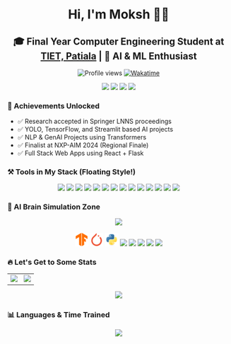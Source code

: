 <h1 align="center">Hi, I'm Moksh 👋🏻</h1>

<h2 align="center">🎓 Final Year Computer Engineering Student at <a href="https://www.thapar.edu">TIET, Patiala</a> | 🚀 AI & ML Enthusiast</h2>

<p align="center">
  <img src="https://komarev.com/ghpvc/?username=Moksh081&label=Profile%20views&color=0eed4a&style=for-the-badge" alt="Profile views" />
  <a href="https://wakatime.com/@6c4560a5-693d-422a-a2c0-518eec177837"><img src="https://wakatime.com/badge/user/6c4560a5-693d-422a-a2c0-518eec177837.svg?style=for-the-badge" alt="Wakatime" /></a>
</p>

<p align="center">
  <a href="https://www.linkedin.com/in/moksh-sharma-62b1191a6/"><img src="https://img.shields.io/badge/LinkedIn-0077B5?style=for-the-badge&logo=linkedin&logoColor=white"/></a>
  <a href="https://github.com/Moksh081"><img src="https://img.shields.io/badge/GitHub-100000?style=for-the-badge&logo=github&logoColor=white"/></a>
  <a href="mailto:msharma2_be22@thapar.edu"><img src="https://img.shields.io/badge/Gmail-D14836?style=for-the-badge&logo=gmail&logoColor=white"/></a>
  <a href="https://www.instagram.com/moksh3341/"><img src="https://img.shields.io/badge/Instagram-E4405F?style=for-the-badge&logo=instagram&logoColor=white"/></a>
</p>

### 🎯 Achievements Unlocked
- ✅ Research accepted in Springer LNNS proceedings
- ✅ YOLO, TensorFlow, and Streamlit based AI projects
- ✅ NLP & GenAI Projects using Transformers
- ✅ Finalist at NXP-AIM 2024 (Regional Finale)
- ✅ Full Stack Web Apps using React + Flask

### ⚒️ Tools in My Stack (Floating Style!)

<p align="center">
  <img src="https://cdn.jsdelivr.net/gh/devicons/devicon/icons/python/python-original.svg" width="40" />
  <img src="https://cdn.jsdelivr.net/gh/devicons/devicon/icons/c/c-original.svg" width="40"/>
  <img src="https://cdn.jsdelivr.net/gh/devicons/devicon/icons/cplusplus/cplusplus-original.svg" width="40"/>
  <img src="https://cdn.jsdelivr.net/gh/devicons/devicon/icons/pytorch/pytorch-original.svg" width="40"/>
  <img src="https://cdn.jsdelivr.net/gh/devicons/devicon/icons/tensorflow/tensorflow-original.svg" width="40"/>
  <img src="https://cdn.jsdelivr.net/gh/devicons/devicon/icons/mysql/mysql-original.svg" width="40"/>
  <img src="https://cdn.jsdelivr.net/gh/devicons/devicon/icons/react/react-original.svg" width="40"/>
  <img src="https://cdn.jsdelivr.net/gh/devicons/devicon/icons/mongodb/mongodb-original.svg" width="40"/>
  <img src="https://cdn.jsdelivr.net/gh/devicons/devicon/icons/html5/html5-original.svg" width="40"/>
  <img src="https://cdn.jsdelivr.net/gh/devicons/devicon/icons/css3/css3-original.svg" width="40"/>
  <img src="https://cdn.jsdelivr.net/gh/devicons/devicon/icons/javascript/javascript-original.svg" width="40"/>
  <img src="https://cdn.jsdelivr.net/gh/devicons/devicon/icons/github/github-original.svg" width="40"/>
  <img src="https://cdn.jsdelivr.net/gh/devicons/devicon/icons/flask/flask-original.svg" width="40"/>
  <img src="https://cdn.jsdelivr.net/gh/devicons/devicon/icons/firebase/firebase-plain.svg" width="40"/>
</p>

### 🧠 AI Brain Simulation Zone

<p align="center">
  <img src="https://media.giphy.com/media/WFZvB7VIXBgiz3oDXE/giphy.gif" width="250" />
</p>

<p align="center">
  <img src="https://raw.githubusercontent.com/devicons/devicon/master/icons/tensorflow/tensorflow-original.svg" width="30"/>
  <img src="https://raw.githubusercontent.com/devicons/devicon/master/icons/pytorch/pytorch-original.svg" width="30"/>
  <img src="https://raw.githubusercontent.com/devicons/devicon/master/icons/python/python-original.svg" width="30"/>
  <img src="https://cdn.jsdelivr.net/gh/devicons/devicon/icons/numpy/numpy-original.svg" width="30"/>
  <img src="https://cdn.jsdelivr.net/gh/devicons/devicon/icons/pandas/pandas-original.svg" width="30"/>
  <img src="https://cdn.jsdelivr.net/gh/devicons/devicon/icons/jupyter/jupyter-original.svg" width="30"/>
  <img src="https://cdn.jsdelivr.net/gh/devicons/devicon/icons/linux/linux-original.svg" width="30"/>
  <img src="https://cdn.jsdelivr.net/gh/devicons/devicon/icons/opencv/opencv-original.svg" width="30"/>
</p>

### 🔥 Let's Get to Some Stats

<table align="center">
<tr>
  <td>
    <img src="https://github-readme-stats.vercel.app/api?username=Moksh081&show_icons=true&theme=gotham" />
  </td>
  <td>
    <img src="https://github-readme-streak-stats.herokuapp.com?user=Moksh081&theme=gotham&hide_border=false&border_radius=4.5&locale=en" />
  </td>
</tr>
</table>

<p align="center">
  <img src="https://github-profile-trophy.vercel.app/?username=Moksh081&row=1&column=7&theme=darkhub" />
</p>

### 📊 Languages & Time Trained

<p align="center">
  <img src="https://github-readme-stats.vercel.app/api/top-langs/?username=Moksh081&layout=compact&theme=radical&langs_count=10"/>
</p>


